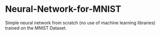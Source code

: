 # Neural-Network-for-MNIST

Simple neural network from scratch (no use of machine learning libraries) trained on the MNIST Dataset.
